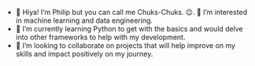 - 👋 Hiya!
 I’m  Philip but you can call me Chuks-Chuks. 😉.
 👀 I’m interested in machine learning and data engineering.
- 🌱 I’m currently learning Python to get with the basics and would delve into other frameworks to help with my development. 
- 💞️ I’m looking to collaborate on projects that will help improve on my skills and impact positively on my journey. 


<!---
Chuks-Chuks/Chuks-Chuks is a ✨ special ✨ repository because its `README.md` (this file) appears on your GitHub profile.
You can click the Preview link to take a look at your changes.
--->

